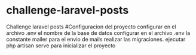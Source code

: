 # challenge-laravel-posts
Challenge laravel posts
#Configuracion del proyecto
configurar en el archivo .env el nombre de la base de datos
configurar en el archivo .env la constante mailer para el envio de mails
realizar las migraciones.
ejecutar php artisan serve para inicializar el proyecto
